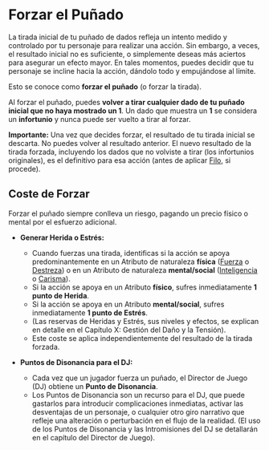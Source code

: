 # Forzar el Puñado

La tirada inicial de tu puñado de dados refleja un intento medido y controlado por tu personaje para realizar una acción. Sin embargo, a veces, el resultado inicial no es suficiente, o simplemente deseas más aciertos para asegurar un efecto mayor. En tales momentos, puedes decidir que tu personaje se incline hacia la acción, dándolo todo y empujándose al límite.

Esto se conoce como **forzar el puñado** (o forzar la tirada).

Al forzar el puñado, puedes **volver a tirar cualquier dado de tu puñado inicial que no haya mostrado un 1**. Un dado que muestra un **1** se considera un **infortunio** y nunca puede ser vuelto a tirar al forzar.

**Importante:** Una vez que decides forzar, el resultado de tu tirada inicial se descarta. No puedes volver al resultado anterior. El nuevo resultado de la tirada forzada, incluyendo los dados que no volviste a tirar (los infortunios originales), es el definitivo para esa acción (antes de aplicar [Filo](./01.05_Filo.md), si procede).

## Coste de Forzar

Forzar el puñado siempre conlleva un riesgo, pagando un precio físico o mental por el esfuerzo adicional.

*   **Generar Herida o Estrés:**
    *   Cuando fuerzas una tirada, identificas si la acción se apoya predominantemente en un Atributo de naturaleza **física** ([Fuerza](./../../Capitulo_02_Creacion_y_Progresion_de_Personajes/02.4_Paso_3_Estableciendo_los_Atributos.md#fuerza) o [Destreza](./../../Capitulo_02_Creacion_y_Progresion_de_Personajes/02.4_Paso_3_Estableciendo_los_Atributos.md#destreza)) o en un Atributo de naturaleza **mental/social** ([Inteligencia](./../../Capitulo_02_Creacion_y_Progresion_de_Personajes/02.4_Paso_3_Estableciendo_los_Atributos.md#inteligencia) o [Carisma](./../../Capitulo_02_Creacion_y_Progresion_de_Personajes/02.4_Paso_3_Estableciendo_los_Atributos.md#carisma)).
    *   Si la acción se apoya en un Atributo **físico**, sufres inmediatamente **1 punto de Herida**.
    *   Si la acción se apoya en un Atributo **mental/social**, sufres inmediatamente **1 punto de Estrés**.
    *   (Las reservas de Heridas y Estrés, sus niveles y efectos, se explican en detalle en el Capítulo X: Gestión del Daño y la Tensión).
    *   Este coste se aplica independientemente del resultado de la tirada forzada.

*   **Puntos de Disonancia para el DJ:**
    *   Cada vez que un jugador fuerza un puñado, el Director de Juego (DJ) obtiene un **Punto de Disonancia**.
    *   Los Puntos de Disonancia son un recurso para el DJ, que puede gastarlos para introducir complicaciones inmediatas, activar las desventajas de un personaje, o cualquier otro giro narrativo que refleje una alteración o perturbación en el flujo de la realidad. (El uso de los Puntos de Disonancia y las Intromisiones del DJ se detallarán en el capítulo del Director de Juego).


